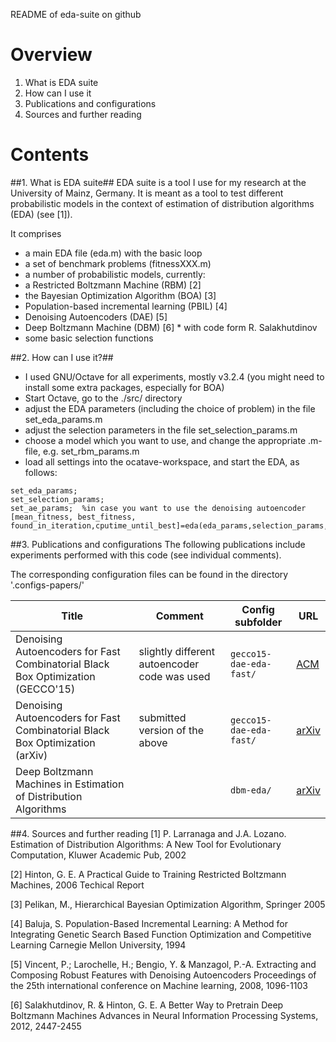 README of eda-suite on github

# Overview
1. What is EDA suite
2. How can I use it
3. Publications and configurations
4. Sources and further reading

# Contents
##1. What is EDA suite##
EDA suite is a tool I use for my research at the University of Mainz, Germany.
It is meant as a tool to test different probabilistic models in the 
context of estimation of distribution algorithms (EDA) (see [1]).

It comprises
* a main EDA file (eda.m) with the basic loop
* a set of benchmark problems (fitnessXXX.m)
* a number of probabilistic models, currently:
 * a Restricted Boltzmann Machine (RBM) [2]
 * the Bayesian Optimization Algorithm (BOA) [3]
 * Population-based incremental learning  (PBIL) [4]
 * Denoising Autoencoders (DAE) [5]
 * Deep Boltzmann Machine (DBM) [6]  * with code form R. Salakhutdinov
* some basic selection functions
 
##2. How can I use it?##
 * I used GNU/Octave for all experiments, mostly v3.2.4
   (you might need to install some extra packages, especially for BOA) 
 * Start Octave, go to the ./src/ directory
 * adjust the EDA parameters (including the choice of problem)
    in the file set_eda_params.m
 * adjust the selection parameters in the file set_selection_params.m
 * choose a model which you want to use, and change the appropriate 
   .m-file, e.g. set_rbm_params.m
 * load all settings into the ocatave-workspace, and start the EDA,
   as follows:

```
set_eda_params;
set_selection_params;
set_ae_params;  %in case you want to use the denoising autoencoder
[mean_fitness, best_fitness, found_in_iteration,cputime_until_best]=eda(eda_params,selection_params,model_params)
```
##3. Publications and configurations
The following publications include experiments performed with this code (see individual comments).

The corresponding configuration files can be found in the directory '.configs-papers/'

Title|Comment|Config subfolder|URL
--- | --- | --- | --- 
Denoising Autoencoders for Fast Combinatorial Black Box Optimization (GECCO'15)|slightly different autoencoder code was used|`gecco15-dae-eda-fast/`|[ACM](http://dl.acm.org/citation.cfm?doid=2739482.2764691)
Denoising Autoencoders for Fast Combinatorial Black Box Optimization (arXiv)|submitted version of the above|`gecco15-dae-eda-fast/`|[arXiv](http://arxiv.org/abs/1503.01954)
Deep Boltzmann Machines in Estimation of Distribution Algorithms||`dbm-eda/`|[arXiv](http://arxiv.org/abs/1509.06535)


##4. Sources and further reading
[1] P. Larranaga and J.A. Lozano. Estimation of Distribution Algorithms: A New Tool for Evolutionary Computation, Kluwer Academic Pub, 2002

[2] Hinton, G. E. A Practical Guide to Training Restricted Boltzmann Machines, 2006 Techical Report 

[3] Pelikan, M., Hierarchical Bayesian Optimization Algorithm, Springer 2005

[4] Baluja, S. Population-Based Incremental Learning: A Method for Integrating Genetic Search Based Function Optimization and Competitive Learning Carnegie Mellon University, 1994

[5] Vincent, P.; Larochelle, H.; Bengio, Y. & Manzagol, P.-A. Extracting and Composing Robust Features with Denoising Autoencoders Proceedings of the 25th international conference on Machine learning, 2008, 1096-1103

[6] Salakhutdinov, R. & Hinton, G. E. A Better Way to Pretrain Deep Boltzmann Machines Advances in Neural Information Processing Systems, 2012, 2447-2455
